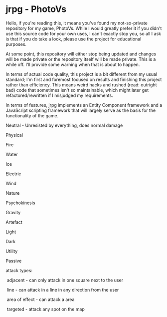 # jrpg - PhotoVs

Hello, if you're reading this, it means you've found my not-so-private repository for my game, PhotoVs. While I would greatly prefer it if you didn't use this source code for your own uses, I can't exactly stop you, so all I ask is that if you do take a look, please use the project for educational purposes.

At some point, this repository will either stop being updated and changes will be made private or the repository itself will be made private. This is a while off. I'll provide some warning when that is about to happen.

In terms of actual code quality, this project is a bit different from my usual standard; I'm first and foremost focused on results and finishing this project rather than efficiency. This means weird hacks and rushed (read: outright bad) code that sometimes isn't so maintainable, which might later get refactored/rewritten if I misjudged my requirements.

In terms of features, jrpg implements an Entity Component framework and a JavaScript scripting framework  that will largely serve as the basis for the functionality of the game.



Neutral - Unresisted by everything, does normal damage



Physical



Fire

Water

Ice

Electric

Wind

Nature

Psychokinesis

Gravity

Artefact



Light

Dark



Utility

Passive



attack types:

​	adjacent - can only attack in one square next to the user

​	line - can attack in a line in any direction from the user

​	area of effect - can attack a area 

​	targeted - attack any spot on the map
